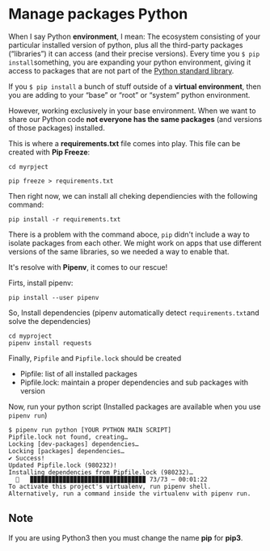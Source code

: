 # Manage packages Python

When I say Python **environment**, I mean: The ecosystem consisting of your particular installed version of python, plus all the third-party packages (“libraries”) it can access (and their precise versions). Every time you `$ pip install`something, you are expanding your python environment, giving it access to packages that are not part of the [Python standard library](https://docs.python.org/3/library/index.html).

If you `$ pip install` a bunch of stuff outside of a **virtual environment**, then you are adding to your “base” or “root” or “system” python environment. 

However, working exclusively in your base environment. When we want to share our Python code **not everyone has the same packages** (and versions of those packages) installed.



This is where a **requirements.txt** file comes into play. This file can be created with **Pip Freeze**:

`cd myrpject`

`pip freeze > requirements.txt`

Then right now, we can install all cheking dependiencies with the following command:

`pip install -r requirements.txt` 

There is a problem with the command aboce,  `pip` didn't include a way to isolate packages from each other. We might work on apps that use different versions of the same libraries, so we needed a way to enable that.

It's resolve with **Pipenv**, it comes to our rescue!

Firts, install pipenv:

```
pip install --user pipenv
```

So, Install dependencies (pipenv automatically detect `requirements.txt`and solve the dependencies)

```
cd myproject
pipenv install requests
```

Finally, `Pipfile` and `Pipfile.lock` should be created

- Pipfile: list of all installed packages
- Pipfile.lock: maintain a proper dependencies and sub packages with version



Now, run your python script (Installed packages are available when you use `pipenv run`)

```
$ pipenv run python [YOUR PYTHON MAIN SCRIPT]
Pipfile.lock not found, creating…
Locking [dev-packages] dependencies…
Locking [packages] dependencies…
✔ Success! 
Updated Pipfile.lock (980232)!
Installing dependencies from Pipfile.lock (980232)…
  🐍   ▉▉▉▉▉▉▉▉▉▉▉▉▉▉▉▉▉▉▉▉▉▉▉▉▉▉▉▉▉▉▉▉ 73/73 — 00:01:22
To activate this project's virtualenv, run pipenv shell.
Alternatively, run a command inside the virtualenv with pipenv run.
```

 ## Note

If you are using Python3 then you must change the name **pip** for **pip3**.